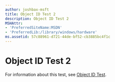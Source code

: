 ```yaml
---
author: joshbax-msft
title: Object ID Test 2
description: Object ID Test 2
MSHAttr:
- 'PreferredSiteName:MSDN'
- 'PreferredLib:/library/windows/hardware'
ms.assetid: 57c88961-d721-44de-bf52-cb3885bc4f1c
---
```


# Object ID Test 2


For information about this test, see [Object ID Test](object-id-testeba8e46b-d8de-45a9-bdaf-8107b6d0731c.md).

 

 






